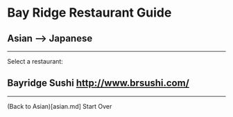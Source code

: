 # Bay Ridge Restaurant Guide
## Asian --> Japanese
---
Select a restaurant:
## Bayridge Sushi http://www.brsushi.com/
---
(Back to Asian)[asian.md]
Start Over
